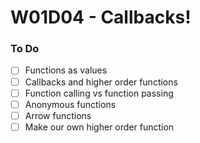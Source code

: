 # W01D04 - Callbacks!

### To Do
- [ ] Functions as values
- [ ] Callbacks and higher order functions
- [ ] Function calling vs function passing
- [ ] Anonymous functions
- [ ] Arrow functions
- [ ] Make our own higher order function
